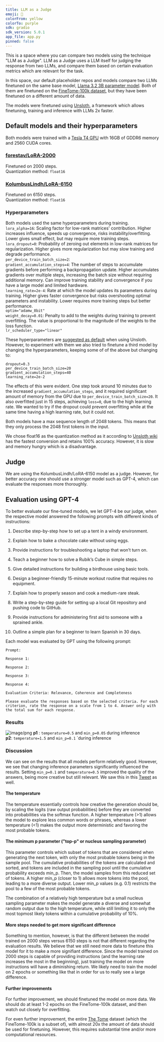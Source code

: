```yaml
---
title: LLM as a Judge
emoji: 🧐
colorFrom: yellow
colorTo: purple
sdk: gradio
sdk_version: 5.0.1
app_file: app.py
pinned: false
---
```


This is a space where you can compare two models using the technique "LLM as a Judge". LLM as a Judge uses a LLM itself for judging the response from two LLMs, and compare them based on certain evaluation metrics which are relevant for the task.

In this space, our default placeholder repos and models compare two LLMs finetuned on the same base model, [Llama 3.2 3B parameter model](unsloth/Llama-3.2-3B-Instruct). Both of them are finetuned on the [FineTome-100k dataset](https://huggingface.co/datasets/mlabonne/FineTome-100k), but they have been finetuned on a different amount of data.

The models were finetuned using [Unsloth](https://unsloth.ai/), a framework which allows finetuning, training and inference with LLMs 2x faster.

## Default models and their hyperparameters

Both models were trained with a [Tesla T4 GPU](https://www.nvidia.com/en-us/data-center/tesla-t4/) with 16GB of GDDR6 memory and 2560 CUDA cores.

### [forestav/LoRA-2000](https://huggingface.co/forestav/LoRA-2000)

Finetuned on 2000 steps.\
Quantization method: `float16`

### [KolumbusLindh/LoRA-6150](https://huggingface.co/KolumbusLindh/LoRA-6150)

Finetuned on 6150 steps.\
Quantization method: `float16`

### Hyperparameters

Both models used the same hyperparameters during training.\
`lora_alpha=16`: Scaling factor for low-rank matrices' contribution. Higher increases influence, speeds up convergence, risks instability/overfitting. Lower gives small effect, but may require more training steps.\
`lora_dropout=0`: Probability of zeroing out elements in low-rank matrices for regularization. Higher gives more regularization but may slow training and degrade performance.\
`per_device_train_batch_size=2`:\
`gradient_accumulation_steps=4`: The number of steps to accumulate gradients before performing a backpropagation update. Higher accumulates gradients over multiple steps, increasing the batch size without requiring additional memory. Can improve training stability and convergence if you have a large model and limited hardware.\
`learning_rate=2e-4`: Rate at which the model updates its parameters during training. Higher gives faster convergence but risks overshooting optimal parameters and instability. Lower requires more training steps but better performance.\
`optim="adamw_8bit"`\
`weight_decay=0.01`: Penalty to add to the weights during training to prevent overfitting. The value is proportional to the magnitude of the weights to the loss function.\
`lr_scheduler_type="linear"`

These hyperparameters are [suggested as default](https://docs.unsloth.ai/tutorials/how-to-finetune-llama-3-and-export-to-ollama) when using Unsloth. However, to experiment with them we also tried to finetune a third model by changing the hyperparameters, keeping some of of the above but changing to:

`dropout=0.3`\
`per_device_train_batch_size=20`\
`gradient_accumulation_steps=40`\
`learning_rate=2e-2`

The effects of this were evident. One step took around 10 minutes due to the increased `gradient_accumulation_steps`, and it required significant amount of memory from the GPU due to `per_device_train_batch_size=20`. It also overfitted just in 15 steps, achieving `loss=0`, due to the high learning rate. We wanted to try if the dropout could prevent overfitting while at the same time having a high learning rate, but it could not.

Both models have a max sequence length of 2048 tokens. This means that they only process the 2048 first tokens in the input.

We chose float16 as the quantization method as it according to [Unsloth wiki](https://github.com/unslothai/unsloth/wiki) has the fastest conversion and retains 100% accuracy. However, it is slow and memory hungry which is a disadvantage.

## Judge

We are using the KolumbusLindh/LoRA-6150 model as a judge. However, for better accuracy one should use a stronger model such as GPT-4, which can evaluate the responses more thoroughly.

## Evaluation using GPT-4

To better evaluate our fine-tuned models, we let GPT-4 be our judge, when the respective model answered the following prompts with different kinds of instructions:

1. Describe step-by-step how to set up a tent in a windy environment.

2. Explain how to bake a chocolate cake without using eggs.

3. Provide instructions for troubleshooting a laptop that won’t turn on.

4. Teach a beginner how to solve a Rubik’s Cube in simple steps.

5. Give detailed instructions for building a birdhouse using basic tools.

6. Design a beginner-friendly 15-minute workout routine that requires no equipment.

7. Explain how to properly season and cook a medium-rare steak.

8. Write a step-by-step guide for setting up a local Git repository and pushing code to GitHub.

9. Provide instructions for administering first aid to someone with a sprained ankle.

10. Outline a simple plan for a beginner to learn Spanish in 30 days.

Each model was evaluated by GPT using the following prompt:

```
Prompt:

Response 1:

Response 2:

Response 3:

Response 4:

Evaluation Criteria: Relevance, Coherence and Completeness

Please evaluate the responses based on the selected criteria. For each criterion, rate the response on a scale from 1 to 4. Answer only with the total sum for each response.
```

### Results

![image/png](https://cdn-uploads.huggingface.co/production/uploads/6601e305a4d296af0703f56a/-dy-a44LT_U2FEqap3Zri.png)
**p1** : `temperature=0.5` and `min_p=0.05` during inference\
**p2**: `temperature=1.5` and `min_p=0.1` `during inference

### Discussion

We can see on the results that all models perform relatively good. However, we see that changing inference parameters significantly influenced the results. Setting `min_p=0.1` and `temperature=0.5` improved the quality of the answers, being more creative but still relevant. We saw this in this [Tweet](https://x.com/menhguin/status/1826132708508213629) as well.

#### The temperature

The temperature essentially controls how creative the generation should be, by scaling the logits (raw output probabilities) before they are converted into probabilities via the softmax function. A higher temperature (>1) allows the model to explore less common words or phrases, whereas a lower temperature (<1) makes the output more deterministic and favoring the most probable tokens.

#### The minimum p parameter ("top-p" or nucleus sampling parameter)

This parameter controls which subset of tokens that are considered when generating the next token, with only the most probable tokens being in the sample pool. The cumulative probabilities of the tokens are calculated and sorted, and tokens are included in the sampling pool until the cumulative probability exceeds min_p. Then, the model samples from this reduced set of tokens. A higher min_p (closer to 1) allows more tokens into the pool, leading to a more diverse output. Lower min_p values (e.g. 0.1) restricts the pool to a few of the most probable tokens.

The combination of a relatively high temperature but a small nucleus sampling parameter makes the model generate a diverse and somewhat random output due to the high temperature, while still limiting it to only the most topmost likely tokens within a cumulative probability of 10%.

#### More steps needed to get more significant difference

Something to mention, however, is that the different between the model trained on 2000 steps versus 6150 steps is not that different regarding the evaluation results. We believe that we still need more data to finetune this model for it to make a more signifiant difference. Since the model trained on 2000 steps is capable of providing instructions (and the learning rate increases the most in the beginning), just training the model on more instructions will have a diminishing return. We likely need to train the model on 2 epochs or something like that in order for us to really see a large difference.

#### Further improvements

For further improvement, we should finetuned the model on more data. We should do at least 1-2 epochs on the FineTome-100k dataset, and then watch out closely for overfitting.

For even further improvement, the entire [The Tome](https://huggingface.co/datasets/arcee-ai/The-Tome) dataset (which the FineTome-100k is a subset of), with almost 20x the amount of data should be used for finetuning. However, this requires substantial time and/or more computational resources.
